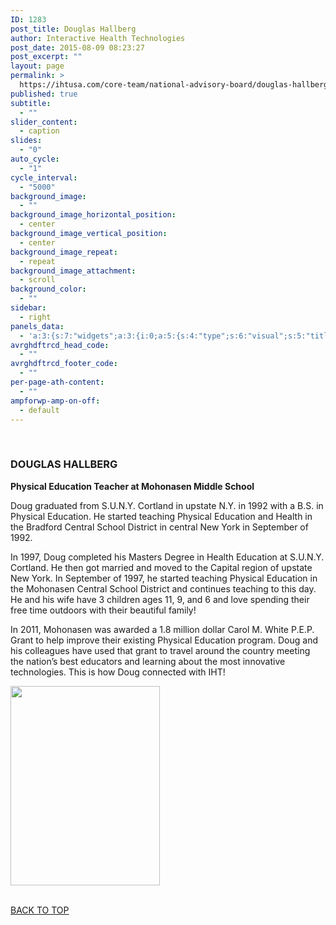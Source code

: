 ```yaml
---
ID: 1283
post_title: Douglas Hallberg
author: Interactive Health Technologies
post_date: 2015-08-09 08:23:27
post_excerpt: ""
layout: page
permalink: >
  https://ihtusa.com/core-team/national-advisory-board/douglas-hallberg/
published: true
subtitle:
  - ""
slider_content:
  - caption
slides:
  - "0"
auto_cycle:
  - "1"
cycle_interval:
  - "5000"
background_image:
  - ""
background_image_horizontal_position:
  - center
background_image_vertical_position:
  - center
background_image_repeat:
  - repeat
background_image_attachment:
  - scroll
background_color:
  - ""
sidebar:
  - right
panels_data:
  - 'a:3:{s:7:"widgets";a:3:{i:0;a:5:{s:4:"type";s:6:"visual";s:5:"title";s:16:"DOUGLAS HALLBERG";s:4:"text";s:1085:"<p><strong>Physical Education Teacher at Mohonasen Middle School</strong></p><p>Doug graduated from S.U.N.Y. Cortland in upstate N.Y. in 1992 with a B.S. in Physical Education. He started teaching Physical Education and Health in the Bradford Central School District in central New York in September of 1992. </p><p>In 1997, Doug completed his Masters Degree in Health Education at S.U.N.Y. Cortland. He then got married and moved to the Capital region of upstate New York. In September of 1997, he started teaching Physical Education in the Mohonasen Central School District and continues teaching to this day. He and his wife have 3 children ages 11, 9, and 6 and love spending their free time outdoors with their beautiful family!</p><p>In 2011, Mohonasen was awarded a 1.8 million dollar Carol M. White P.E.P. Grant to help improve their existing Physical Education program. Doug and his colleagues have used that grant to travel around the country meeting the nation’s best educators and learning about the most innovative technologies. This is how Doug connected with IHT!</p>";s:6:"filter";s:1:"1";s:11:"panels_info";a:7:{s:5:"class";s:30:"WP_Widget_Black_Studio_TinyMCE";s:3:"raw";b:0;s:4:"grid";i:1;s:4:"cell";i:0;s:2:"id";i:0;s:9:"widget_id";s:36:"d630eacc-acc6-4a01-a998-1b4cd2c8deea";s:5:"style";a:3:{s:18:"background_display";s:4:"tile";s:16:"featured_widgets";s:0:"";s:12:"bigger_title";b:1;}}}i:1;a:5:{s:4:"type";s:6:"visual";s:5:"title";s:0:"";s:4:"text";s:244:"<p><a href="http://ihtusa.com/wp-content/uploads/2015/07/ihtusa_nab_douglas.jpg"><img class="aligncenter wp-image-1134 size-full" src="https://ihtusa.com/wp-content/uploads/2016/09/Doug-Hallberg-1.png" alt="" width="239" height="319" /></a></p>";s:6:"filter";s:1:"1";s:11:"panels_info";a:6:{s:5:"class";s:30:"WP_Widget_Black_Studio_TinyMCE";s:4:"grid";i:1;s:4:"cell";i:1;s:2:"id";i:1;s:9:"widget_id";s:36:"8411e4fe-0c75-4ea3-8735-fc650fdad280";s:5:"style";a:4:{s:27:"background_image_attachment";b:0;s:18:"background_display";s:4:"tile";s:16:"featured_widgets";s:0:"";s:12:"bigger_title";s:0:"";}}}i:2;a:3:{s:4:"text";s:0:"";s:11:"button_text";s:30:"<a href="#TOP">BACK TO TOP</a>";s:11:"panels_info";a:7:{s:5:"class";s:17:"PW_Call_To_Action";s:3:"raw";b:0;s:4:"grid";i:2;s:4:"cell";i:0;s:2:"id";i:2;s:9:"widget_id";s:36:"153b3a6e-57f7-462c-b4d2-dcf2af374364";s:5:"style";a:3:{s:18:"background_display";s:4:"tile";s:16:"featured_widgets";s:0:"";s:12:"bigger_title";s:0:"";}}}}s:5:"grids";a:3:{i:0;a:2:{s:5:"cells";i:1;s:5:"style";a:0:{}}i:1;a:2:{s:5:"cells";i:2;s:5:"style";a:1:{s:18:"background_display";s:4:"tile";}}i:2;a:2:{s:5:"cells";i:1;s:5:"style";a:0:{}}}s:10:"grid_cells";a:4:{i:0;a:2:{s:4:"grid";i:0;s:6:"weight";i:1;}i:1;a:2:{s:4:"grid";i:1;s:6:"weight";d:0.75;}i:2;a:2:{s:4:"grid";i:1;s:6:"weight";d:0.25;}i:3;a:2:{s:4:"grid";i:2;s:6:"weight";i:1;}}}'
avrghdftrcd_head_code:
  - ""
avrghdftrcd_footer_code:
  - ""
per-page-ath-content:
  - ""
ampforwp-amp-on-off:
  - default
---
```

&nbsp;<h3 class="widget-title"><span class="widget-title__inline">DOUGLAS HALLBERG</span></h3><p><strong>Physical Education Teacher at Mohonasen Middle School</strong></p><p>Doug graduated from S.U.N.Y. Cortland in upstate N.Y. in 1992 with a B.S. in Physical Education. He started teaching Physical Education and Health in the Bradford Central School District in central New York in September of 1992.&nbsp;</p><p>In 1997, Doug completed his Masters Degree in Health Education at S.U.N.Y. Cortland. He then got married and moved to the Capital region of upstate New York. In September of 1997, he started teaching Physical Education in the Mohonasen Central School District and continues teaching to this day. He and his wife have 3 children ages 11, 9, and 6 and love spending their free time outdoors with their beautiful family!</p><p>In 2011, Mohonasen was awarded a 1.8 million dollar Carol M. White P.E.P. Grant to help improve their existing Physical Education program. Doug and his colleagues have used that grant to travel around the country meeting the nation’s best educators and learning about the most innovative technologies. This is how Doug connected with IHT!</p><p><a href="http://ihtusa.com/wp-content/uploads/2015/07/ihtusa_nab_douglas.jpg"><img class="aligncenter wp-image-1134 size-full" src="https://ihtusa.com/wp-content/uploads/2016/09/Doug-Hallberg-1.png" alt="" width="239" height="319"></a></p>				
<a href="#TOP">BACK TO TOP</a>
